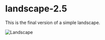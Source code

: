 # landscape-2.5
This is the final version of a simple landscape.

![Landscape](https://github.com/Jaz-Walker/landscape-2.5/upload/master)
